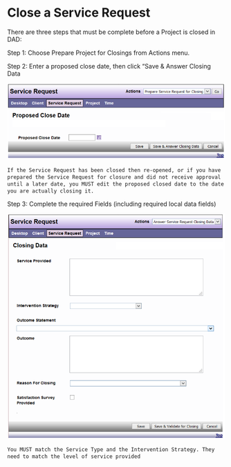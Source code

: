 # Close a Service Request

There are three steps that must be complete before a Project is closed in DAD: 

Step 1: Choose Prepare Project for Closings from Actions menu.

Step 2: Enter a proposed close date, then click “Save & Answer Closing Data

![Close SR](images/close-sr-1.png)

```admonish note
If the Service Request has been closed then re-opened, or if you have prepared the Service Request for closure and did not receive approval until a later date, you MUST edit the proposed closed date to the date you are actually closing it.
```

Step 3: Complete the required Fields (including required local data fields)

![Close SR](images/close-sr-2.png)

```admonish tip
You MUST match the Service Type and the Intervention Strategy. They need to match the level of service provided
```
